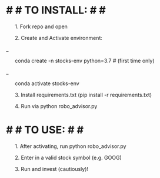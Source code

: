 
# # # TO INSTALL: # # #
<ol>1. Fork repo and open</ol>

<ol>2. Create and Activate environment:</ol>
    _<ol>conda create -n stocks-env python=3.7 # (first time only)</ol>
    _<ol>conda activate stocks-env</ol>
<ol>3. Install requirements.txt (pip install -r requirements.txt)</ol>
<ol>4. Run via python robo_advisor.py</ol>

# # # TO USE: # # #
<ol>1. After activating, run python robo_advisor.py</ol>
<ol>2. Enter in a valid stock symbol (e.g. GOOG)</ol>
<ol>3. Run and invest (cautiously)!</ol>

